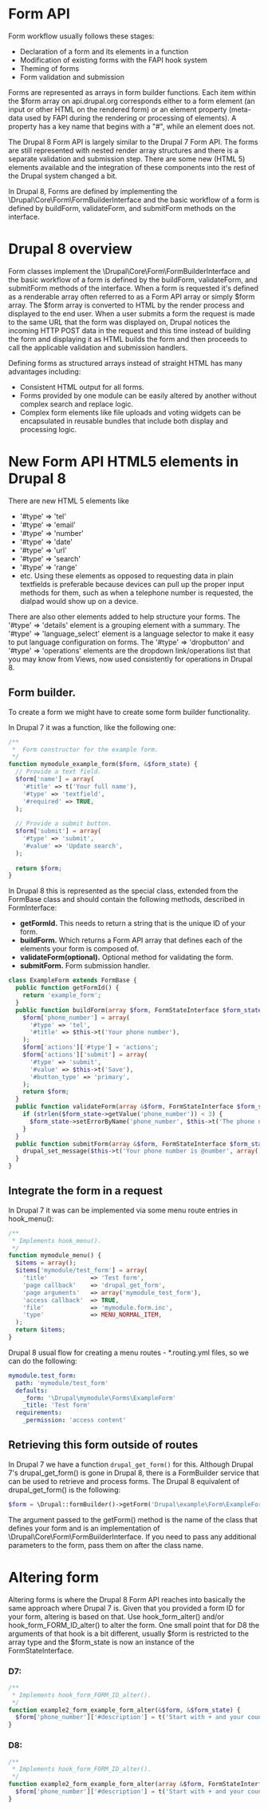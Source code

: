 Form API
========

Form workflow usually follows these stages:

* Declaration of a form and its elements in a function
* Modification of existing forms with the FAPI hook system
* Theming of forms
* Form validation and submission

Forms are represented as arrays in form builder functions.
 Each item within the $form array on api.drupal.org corresponds either
 to a form element (an input or other HTML on the rendered form)
 or an element property (meta-data used by FAPI during the rendering or processing of elements).
 A property has a key name that begins with a "#", while an element does not.
 
The Drupal 8 Form API is largely similar to the Drupal 7 Form API.
 The forms are still represented with nested render array structures
 and there is a separate validation and submission step.
 There are some new (HTML 5) elements available and the integration of these components
 into the rest of the Drupal system changed a bit.

In Drupal 8, Forms are defined by implementing the \Drupal\Core\Form\FormBuilderInterface
 and the basic workflow of a form is defined by
 buildForm, validateForm, and submitForm methods on the interface.

# Drupal 8 overview
Form classes implement the \Drupal\Core\Form\FormBuilderInterface and the basic workflow of a form is defined by the buildForm, validateForm, and submitForm methods of the interface. When a form is requested it's defined as a renderable array often referred to as a Form API array or simply $form array. The $form array is converted to HTML by the render process and displayed to the end user. When a user submits a form the request is made to the same URL that the form was displayed on, Drupal notices the incoming HTTP POST data in the request and this time instead of building the form and displaying it as HTML builds the form and then proceeds to call the applicable validation and submission handlers.

Defining forms as structured arrays instead of straight HTML has many advantages including:
- Consistent HTML output for all forms.
- Forms provided by one module can be easily altered by another without complex search and replace logic.
- Complex form elements like file uploads and voting widgets can be encapsulated in reusable bundles that include both display and processing logic.

# New Form API HTML5 elements in Drupal 8
There are new HTML 5 elements like
 - '#type' => 'tel'
 - '#type' => 'email'
 - '#type' => 'number'
 - '#type' => 'date'
 - '#type' => 'url'
 - '#type' => 'search'
 - '#type' => 'range'
 - etc.
Using these elements as opposed to requesting data in plain textfields is preferable
because devices can pull up the proper input methods for them,
such as when a telephone number is requested, the dialpad would show up on a device.

There are also other elements added to help structure your forms.
The '#type' => 'details' element is a grouping element with a summary.
The '#type' => 'language_select' element is a language selector to make it easy
to put language configuration on forms. The '#type' => 'dropbutton' and '#type' => 'operations'
elements are the dropdown link/operations list that you may know from Views,
now used consistently for operations in Drupal 8.
 
## Form builder.

To create a form we might have to create some form builder functionality.

In Drupal 7 it was a function, like the following one:
```php
/**
 *  Form constructor for the example form.
 */
function mymodule_example_form($form, &$form_state) {
  // Provide a text field.
  $form['name'] = array(
    '#title' => t('Your full name'),
    '#type' => 'textfield',
    '#required' => TRUE,
  );
  
  // Provide a submit button.
  $form['submit'] = array(
    '#type' => 'submit',
    '#value' => 'Update search',
  );
  
  return $form;
}
```
In Drupal 8 this is represented as the special class, extended from the FormBase class
 and should contain the following methods, described in FormInterface:
- **getFormId.** This needs to return a string that is the unique ID of your form.
- **buildForm.** Which returns a Form API array that defines each of the elements your form is composed of.
- **validateForm(optional).** Optional method for validating the form.
- **submitForm.** Form submission handler.

```php
class ExampleForm extends FormBase {
  public function getFormId() {
    return 'example_form';
  }
  public function buildForm(array $form, FormStateInterface $form_state) {
    $form['phone_number'] = array(
      '#type' => 'tel',
      '#title' => $this->t('Your phone number'),
    );
    $form['actions']['#type'] = 'actions';
    $form['actions']['submit'] = array(
      '#type' => 'submit',
      '#value' => $this->t('Save'),
      '#button_type' => 'primary',
    );
    return $form;
  }
  public function validateForm(array &$form, FormStateInterface $form_state) {
    if (strlen($form_state->getValue('phone_number')) < 3) {
      $form_state->setErrorByName('phone_number', $this->t('The phone number is too short. Please enter a full phone number.'));
    }
  }
  public function submitForm(array &$form, FormStateInterface $form_state) {
    drupal_set_message($this->t('Your phone number is @number', array('@number' => $form_state->getValue('phone_number'))));
  }
}
```

## Integrate the form in a request
In Drupal 7 it was can be implemented via some menu route entries in hook_menu():
```php
/**
 * Implements hook_menu().
 */
function mymodule_menu() {
  $items = array();
  $items['mymodule/test_form'] = array(
    'title'            => 'Test form',
    'page callback'    => 'drupal_get_form',
    'page arguments'   => array('mymodule_test_form'),
    'access callback'  => TRUE,
    'file'             => 'mymodule.form.inc',
    'type'             => MENU_NORMAL_ITEM,
  );
  return $items;
}
```
Drupal 8 usual flow for creating a menu routes - *.routing.yml files, so we can do the following:
```yml
mymodule.test_form:
  path: 'mymodule/test_form'
  defaults:
    _form: '\Drupal\mymodule\Forms\ExampleForm'
    _title: 'Test form'
  requirements:
    _permission: 'access content'
```
## Retrieving this form outside of routes
In Drupal 7 we have a function ```drupal_get_form()``` for this.
Although Drupal 7's drupal_get_form() is gone in Drupal 8,
 there is a FormBuilder service that can be used to retrieve and process forms.
 The Drupal 8 equivalent of drupal_get_form() is the following:
```php
$form = \Drupal::formBuilder()->getForm('Drupal\example\Form\ExampleForm');
```
The argument passed to the getForm() method is the name of the class that defines your form
 and is an implementation of \Drupal\Core\Form\FormBuilderInterface.
 If you need to pass any additional parameters to the form, pass them on after the class name.
 
# Altering form
Altering forms is where the Drupal 8 Form API reaches into basically the same approach where Drupal 7 is.
 Given that you provided a form ID for your form, altering is based on that.
 Use hook_form_alter() and/or hook_form_FORM_ID_alter() to alter the form.
 One small point that for D8 the arguments of that hook is a bit different,
 usually $form is restricted to the array type and the $form_state is now an instance of the FormStateInterface.
 
### D7:
```php
/**
 * Implements hook_form_FORM_ID_alter().
 */
function example2_form_example_form_alter(&$form, &$form_state) {
  $form['phone_number']['#description'] = t('Start with + and your country code.');
}
```
### D8:
```php
/**
 * Implements hook_form_FORM_ID_alter().
 */
function example2_form_example_form_alter(array &$form, FormStateInterface $form_state) {
  $form['phone_number']['#description'] = t('Start with + and your country code.');
}
```
